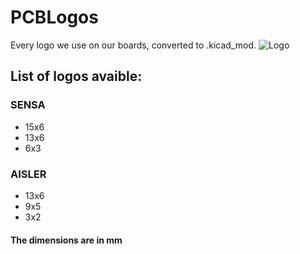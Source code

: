 # PCBLogos
Every logo we use on our boards, converted to .kicad_mod.
![Logo](https://raw.githubusercontent.com/sensaorganization/PCBLogos/master/Images/SENSA_Logo.png)

## List of logos avaible:
### SENSA
- 15x6
- 13x6
- 6x3
### AISLER
- 13x6
- 9x5
- 3x2

#### The dimensions are in mm

